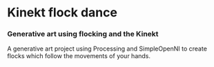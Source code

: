 # Kinekt flock dance
### Generative art using flocking and the Kinekt

A generative art project using Processing and SimpleOpenNI to create flocks which follow the movements of your hands.
